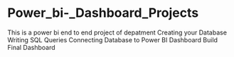 # Power_bi-_Dashboard_Projects
This is a power bi end to end project of depatment 
 Creating your Database
 Writing SQL Queries
 Connecting Database to Power BI
 Dashboard Build
 Final Dashboard
